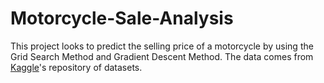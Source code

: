# Motorcycle-Sale-Analysis

This project looks to predict the selling price of a motorcycle by using the Grid Search Method and Gradient Descent Method. The data comes from [Kaggle](https://www.kaggle.com/datasets/nehalbirla/motorcycle-dataset?select=BIKE+DETAILS.csv)'s repository of datasets. 
